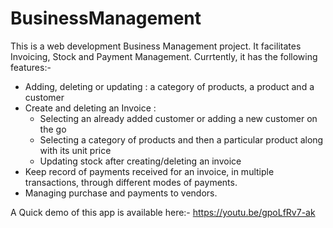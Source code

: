 # BusinessManagement
This is a web development Business Management project. It facilitates Invoicing, Stock and Payment Management. Currtently, it has the following features:-
- Adding, deleting or updating : a category of products, a product and a customer
- Create and deleting an Invoice : 
     - Selecting an already added customer or adding a new customer on the go
     - Selecting a category of products and then a particular product along with its unit price
     - Updating stock after creating/deleting an invoice
- Keep record of payments received for an invoice, in multiple transactions, through different modes of payments.
- Managing purchase and payments to vendors.

A Quick demo of this app is available here:-
https://youtu.be/gpoLfRv7-ak
